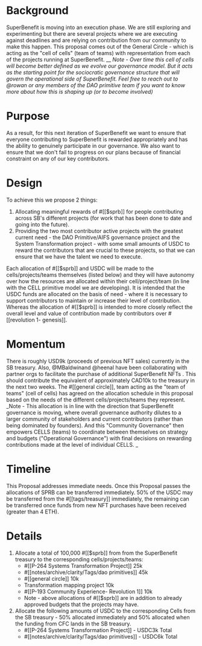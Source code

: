 
# Background
SuperBenefit is moving into an execution phase. We are still exploring and experimenting but there are several projects where we are executing against deadlines and are relying on contribution from our community to make this happen.
This proposal comes out of the General Circle - which is acting as the "cell of cells" (team of teams) with representation from each of the projects running at SuperBenefit. __
_Note - Over time this cell of cells will become better defined as we evolve our governance model. But it acts as the starting point for the sociocratic governance structure that will govern the operational side of SuperBenefit. Feel free to reach out to @rowan or any members of the DAO primitive team if you want to know more about how this is shaping up (or to become involved)_
# Purpose
As a result, for this next iteration of SuperBenefit we want to ensure that everyone contributing to SuperBenefit is rewarded appropriately and has the ability to genuinely participate in our governance.  We also want to ensure that we don't fail to progress on our plans because of financial constraint on any of our key contributors.  
# Design
To achieve this we propose 2 things:
1. Allocating meaningful rewards of #[[$sprb]] for people contributing across SB's different projects (for work that has been done to date and going into the future). 
2. Providing the two most contributor active projects with the greatest current need - the DAO Primitive/AIFS governance project and the System Transformation project - with some small amounts of USDC to reward the contributors that are crucial to these projects, so that we can ensure that we have the talent we need to execute.     

Each allocation of #[[$sprb]] and USDC will be made to the cells/projects/teams themselves (listed below) and they will have autonomy over how the resources are allocated within their cell/project/team (in line with the CELL primitive model we are developing). 
It is intended that the USDC funds are allocated on the basis of need - where it is necessary to support contributors to maintain or increase their level of contribution. Whereas the allocation of #[[$sprb]] is intended to more closely reflect the overall level and value of contribution made by contributors over  #[[revolution 1- genesis]]. 
# Momentum
There is roughly USD9k (proceeds of previous NFT sales) currently in the SB treasury. Also, @MBaldwinand @heenal have been collaborating with partner orgs to facilitate the purchase of additional SuperBenefit NFTs . This should contribute the equivalent of approximately CAD10k to the treasury in the next two weeks.
The #[[general circle]], team acting as the "team of teams" (cell of cells) has agreed on the allocation schedule in this proposal based on the needs of the different cells/projects/teams they represent.  
_Note - This allocation is in line with the direction that SuperBenefit governance is moving, where overall governance authority dilutes to a larger community of stakeholders and current contributors (rather than being dominated by founders). And this "Community Governance" then empowers CELLS (teams) to coordinate between themselves on strategy and budgets ("Operational Governance") with final decisions on rewarding contributions made at the level of individual CELLS. _
# Timeline
This Proposal addresses immediate needs. Once this Proposal passes the allocations of SPRB can be transferred immediately. 
50% of the USDC may be transferred from the #[[tags/treasury]] immediately, the remaining can be transferred once funds from new NFT purchases have been received (greater than 4 ETH).

# Details
1. Allocate a total of 100,000 #[[$sprb]] from from the SuperBenefit treasury to the corresponding cells/projects/teams:
	- #[[P-264 Systems Transformation Project]] 25k
	- #[[notes/archive/clarity/Tags/dao primitives]]  45k
	-  #[[general circle]] 10k
	- Transformation mapping project 10k
	- #[[P-193 Community Experience- Revolution 1]] 10k
	- Note - above allocations of #[[$sprb]] are in addition to already approved budgets that the projects may have. 
2. Allocate the following amounts of USDC to the corresponding Cells from the SB treasury - 50% allocated immediately and 50% allocated when the funding from CFC lands in the SB treasury.
	- #[[P-264 Systems Transformation Project]] - USDC3k Total
	- #[[notes/archive/clarity/Tags/dao primitives]]  - USDC6k Total
